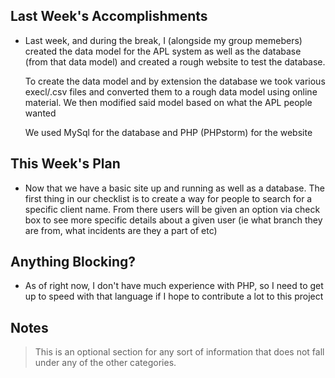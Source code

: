 ## Last Week's Accomplishments

 - Last week, and during the break, I (alongside my group memebers) created the data model for the APL system as well as the database (from that data model) and created a rough website to test the database. 

   To create the data model and by extension the database we took various execl/.csv files and converted them to a rough data model using online material. We then modified said model based on what the APL people wanted

   We used MySql for the database and PHP (PHPstorm) for the website

## This Week's Plan

 - Now that we have a basic site up and running as well as a database. The first thing in our checklist is to create a way for people to search for a specific client name. From there users will be given an option via check box to see more specific details about a given user (ie what branch they are from, what incidents are they a part of etc) 

## Anything Blocking?

- As of right now, I don't have much experience with PHP, so I need to get up to speed with that language if I hope to contribute a lot to this project

## Notes

> This is an optional section for any sort of information that does not fall under any of the other categories.
